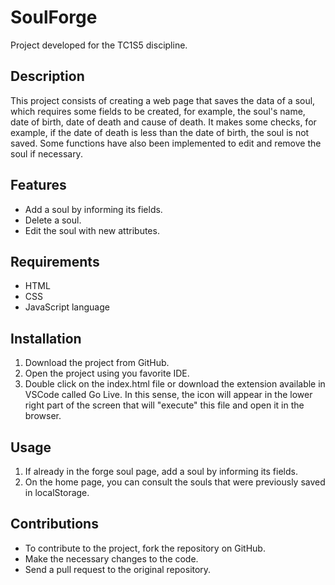 # SoulForge

Project developed for the TC1S5 discipline.

## Description

This project consists of creating a web page that saves the data of a soul, which requires some fields to be created, for example, the soul's name, date of birth, date of death and cause of death. It makes some checks, for example, if the date of death is less than the date of birth, the soul is not saved. Some functions have also been implemented to edit and remove the soul if necessary.

## Features

* Add a soul by informing its fields.
* Delete a soul.
* Edit the soul with new attributes.

## Requirements

* HTML
* CSS
* JavaScript language

## Installation

1. Download the project from GitHub.
2. Open the project using you favorite IDE.
3. Double click on the index.html file or download the extension available in VSCode called Go Live. In this sense, the icon will appear in the lower right part of the screen that will "execute" this file and open it in the browser.

## Usage

1. If already in the forge soul page, add a soul by informing its fields.
2. On the home page, you can consult the souls that were previously saved in localStorage.

## Contributions

* To contribute to the project, fork the repository on GitHub.
* Make the necessary changes to the code.
* Send a pull request to the original repository.

